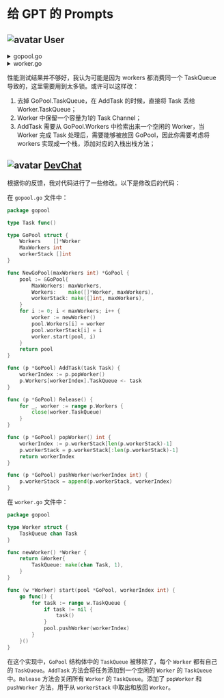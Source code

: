 # 给 GPT 的 Prompts

## ![avatar](../../assets/icons/avatar_spaceman.png) **User**

<details>
<summary>gopool.go</summary>
package gopool

type Task func()

type GoPool struct {
    TaskQueue  chan Task
    MaxWorkers int
    Workers    []*Worker
}

func NewGoPool(maxWorkers int) *GoPool {
    pool := &GoPool{
        TaskQueue:  make(chan Task),
        MaxWorkers: maxWorkers,
        Workers:    make([]*Worker, maxWorkers),
    }
    for i := 0; i < maxWorkers; i++ {
        worker := newWorker(pool.TaskQueue)
        pool.Workers[i] = worker
        worker.start()
    }
    return pool
}

func (p *GoPool) AddTask(task Task) {
    p.TaskQueue <- task
}

func (p *GoPool) Release() {
    close(p.TaskQueue)
    for _, worker := range p.Workers {
        <-worker.TaskQueue
    }
}
</details>

<details>
<summary>worker.go</summary>
package gopool

type Worker struct {
    TaskQueue chan Task
}

func newWorker(taskQueue chan Task) *Worker {
    return &Worker{
        TaskQueue: taskQueue,
    }
}

func (w *Worker) start() {
    go func() {
        for task := range w.TaskQueue {
            if task != nil {
                task()
            }
        }
    }()
}
</details>

性能测试结果并不够好，我认为可能是因为 workers 都消费同一个 TaskQueue 导致的，这里需要用到太多锁。或许可以这样改：
1. 去掉 GoPool.TaskQueue，在 AddTask 的时候，直接将 Task 丢给 Worker.TaskQueue；
2. Worker 中保留一个容量为1的 Task Channel；
3. AddTask 需要从 GoPool.Workers 中检索出来一个空闲的 Worker，当 Worker 完成 Task 处理后，需要能够被放回 GoPool，因此你需要考虑将 workers 实现成一个栈，添加对应的入栈出栈方法；

## ![avatar](../../assets/icons/avatar_devchat.svg) **[DevChat](https://marketplace.visualstudio.com/items?itemName=merico.devchat)**

根据你的反馈，我对代码进行了一些修改。以下是修改后的代码：

在 `gopool.go` 文件中：

```go
package gopool

type Task func()

type GoPool struct {
    Workers    []*Worker
    MaxWorkers int
    workerStack []int
}

func NewGoPool(maxWorkers int) *GoPool {
    pool := &GoPool{
        MaxWorkers: maxWorkers,
        Workers:    make([]*Worker, maxWorkers),
        workerStack: make([]int, maxWorkers),
    }
    for i := 0; i < maxWorkers; i++ {
        worker := newWorker()
        pool.Workers[i] = worker
        pool.workerStack[i] = i
        worker.start(pool, i)
    }
    return pool
}

func (p *GoPool) AddTask(task Task) {
    workerIndex := p.popWorker()
    p.Workers[workerIndex].TaskQueue <- task
}

func (p *GoPool) Release() {
    for _, worker := range p.Workers {
        close(worker.TaskQueue)
    }
}

func (p *GoPool) popWorker() int {
    workerIndex := p.workerStack[len(p.workerStack)-1]
    p.workerStack = p.workerStack[:len(p.workerStack)-1]
    return workerIndex
}

func (p *GoPool) pushWorker(workerIndex int) {
    p.workerStack = append(p.workerStack, workerIndex)
}
```

在 `worker.go` 文件中：

```go
package gopool

type Worker struct {
    TaskQueue chan Task
}

func newWorker() *Worker {
    return &Worker{
        TaskQueue: make(chan Task, 1),
    }
}

func (w *Worker) start(pool *GoPool, workerIndex int) {
    go func() {
        for task := range w.TaskQueue {
            if task != nil {
                task()
            }
            pool.pushWorker(workerIndex)
        }
    }()
}
```

在这个实现中，`GoPool` 结构体中的 `TaskQueue` 被移除了，每个 `Worker` 都有自己的 `TaskQueue`。`AddTask` 方法会将任务添加到一个空闲的 `Worker` 的 `TaskQueue` 中。`Release` 方法会关闭所有 `Worker` 的 `TaskQueue`。添加了 `popWorker` 和 `pushWorker` 方法，用于从 `workerStack` 中取出和放回 `Worker`。

